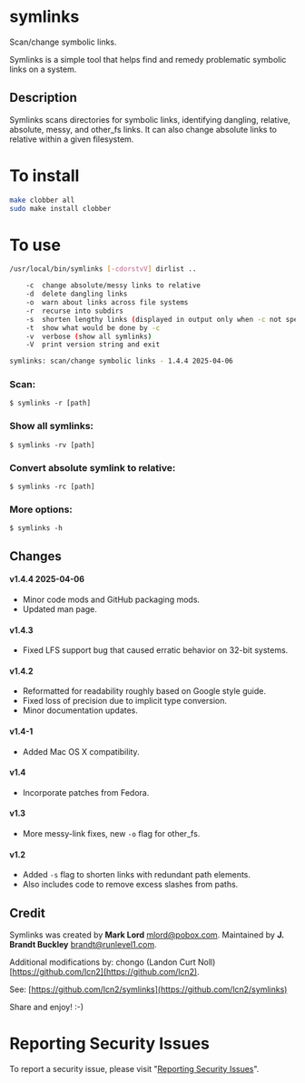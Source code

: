 # symlinks

Scan/change symbolic links.

Symlinks is a simple tool that helps find and remedy problematic symbolic links on a system.


## Description

Symlinks scans directories for symbolic links, identifying dangling, relative, absolute, messy, and other_fs links.  It can also change absolute links to relative within a given filesystem.


# To install

```sh
make clobber all
sudo make install clobber
```


# To use

```sh
/usr/local/bin/symlinks [-cdorstvV] dirlist ..

    -c  change absolute/messy links to relative
	-d  delete dangling links
	-o  warn about links across file systems
	-r  recurse into subdirs
	-s  shorten lengthy links (displayed in output only when -c not specified)
	-t  show what would be done by -c
	-v  verbose (show all symlinks)
	-V  print version string and exit

symlinks: scan/change symbolic links - 1.4.4 2025-04-06
```


### Scan:

    $ symlinks -r [path]


### Show all symlinks:

    $ symlinks -rv [path]


### Convert absolute symlink to relative:

    $ symlinks -rc [path]


### More options:

    $ symlinks -h


## Changes

#### v1.4.4 2025-04-06
- Minor code mods and GitHub packaging mods.
- Updated man page.

#### v1.4.3
- Fixed LFS support bug that caused erratic behavior on 32-bit systems.

#### v1.4.2
- Reformatted for readability roughly based on Google style guide.
- Fixed loss of precision due to implicit type conversion.
- Minor documentation updates.

#### v1.4-1
- Added Mac OS X compatibility.

#### v1.4
- Incorporate patches from Fedora.

#### v1.3
- More messy-link fixes, new `-o` flag for other_fs.

#### v1.2
- Added `-s` flag to shorten links with redundant path elements.
- Also includes code to remove excess slashes from paths.


## Credit

Symlinks was created by **Mark Lord** <mlord@pobox.com>.
Maintained by **J. Brandt Buckley** <brandt@runlevel1.com>.

Additional modifications by: chongo (Landon Curt Noll) [https://github.com/lcn2](https://github.com/lcn2).

See: [https://github.com/lcn2/symlinks](https://github.com/lcn2/symlinks)

Share and enjoy!  :-)


# Reporting Security Issues

To report a security issue, please visit "[Reporting Security Issues](https://github.com/lcn2/symlinks/security/policy)".
